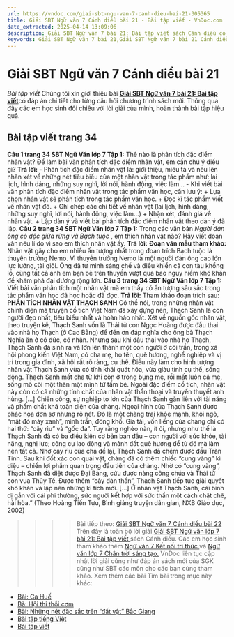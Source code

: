 ```yaml
---
url: https://vndoc.com/giai-sbt-ngu-van-7-canh-dieu-bai-21-305365
title: Giải SBT Ngữ văn 7 Cánh diều bài 21 - Bài tập viết - VnDoc.com
date_extracted: 2025-04-14 13:09:06
description: Giải SBT Ngữ văn 7 bài 21: Bài tập viết sách Cánh diều có đáp án chi tiết cho các bạn cùng tham khảo.
keywords: Giải SBT Ngữ văn 7 bài 21,Giải SBT Ngữ văn 7 bài 21 Cánh diều,Giải sách bài tập Ngữ văn CD lớp 7,Ngữ văn lớp 7 Cánh diều,giải bài tập ngữ văn lớp 7,bài Bài tập viết,ôn tập ngữ văn 7,trắc nghiệm ngữ văn 7 CD
---
```


# Giải SBT Ngữ văn 7 Cánh diều bài 21
 _Bài tập viết_
Chúng tôi xin giới thiệu bài [**Giải SBT Ngữ văn 7 bài 21: Bài tập viết**](<https://vndoc.com/giai-sbt-ngu-van-7-canh-dieu-bai-21-305365>)có đáp án chi tiết cho từng câu hỏi chương trình sách mới. Thông qua đây các em học sinh đối chiếu với lời giải của mình, hoàn thành bài tập hiệu quả.
## Bài tập viết trang 34
**Câu 1 trang 34 SBT Ngữ Văn lớp 7 Tập 1:** Thế nào là phân tích đặc điểm nhân vật? Để làm bài văn phân tích đặc điểm nhân vật, em cần chú ý điều gì?
**Trả lời:**
**-** Phân tích đặc điểm nhân vật là: giới thiệu, miêu tả và nêu lên nhân xét về những nét tiêu biểu của một nhân vật trong tác phẩm như: lai lịch, hình dáng, những suy nghĩ, lời nói, hành động, việc làm…
\- Khi viết bài văn phân tích đặc điểm nhân vật trong tác phẩm văn học, cần lưu ý:
\+ Lựa chọn nhân vật sẽ phân tích trong tác phẩm văn học.
\+ Đọc kĩ tác phẩm viết về nhân vật đó.
\+ Ghi chép các chi tiết về nhân vật \(lai lịch, hình dáng, những suy nghĩ, lời nói, hành động, việc làm…\)
\+ Nhận xét, đánh giá về nhân vật.
\+ Lập dàn ý và viết bài phân tích đặc điểm nhân vật theo dàn ý đã lập.
**Câu 2 trang 34 SBT Ngữ Văn lớp 7 Tập 1:** Trong các văn bản _Người đàn ông cô độc giữa rừng và Bạch tuộc_ , em thích nhân vật nào? Hãy viết đoạn văn nêu lí do vì sao em thích nhân vật ấy.
**Trả lời:**
**Đoạn văn mẫu tham khảo:**
Nhân vật gây cho em nhiều ấn tượng nhất trong đoạn trích Bạch tuộc là thuyền trưởng Nemo. Vì thuyền trưởng Nemo là một người đàn ông cao lớn lực lưỡng, tài giỏi. Ông đã tự mình sáng chế và điều khiển cả con tàu khổng lồ, cùng tất cả anh em bạn bè trên thuyền vượt qua bao nguy hiểm khó khăn để khám phá đại dương rộng lớn.
**Câu 3 trang 34 SBT Ngữ Văn lớp 7 Tập 1:** Viết bài văn phân tích một nhân vật mà em thấy có ấn tượng sâu sắc trong tác phẩm văn học đã học hoặc đã đọc.
**Trả lời:**
Tham khảo đoạn trích sau:
**PHÂN TÍCH NHÂN VẬT THẠCH SANH**
Có thể nói, trong những nhân vật chính diện mà truyện cổ tích Việt Nam đã xây dựng nên, Thạch Sanh là con người đẹp nhất, tiêu biểu nhất và hoàn hảo nhất.
Xét về nguồn gốc nhân vật, theo truyện kể, Thạch Sanh vốn là Thái tử con Ngọc Hoàng được đầu thai vào nhà họ Thạch \(ở Cao Bằng\) để đền ơn đáp nghĩa cho ông bà Thạch Nghĩa ăn ở có đức, có nhân. Nhưng sau khi đầu thai vào nhà họ Thạch, Thạch Sanh đã sinh ra và lớn lên thành một con người ở cõi trần, trong xã hội phong kiến Việt Nam, có cha mẹ, họ tên, quê hương, nghề nghiệp và vị trí trong gia đình, xã hội rất rõ ràng, cụ thể. Điều này làm cho hình tượng nhân vật Thạch Sanh vừa có tính khái quát hóa, vừa giàu tính cụ thể, sống động.
Thạch Sanh mất cha từ khi còn ở trong bụng mẹ, rồi mất luôn cả mẹ, sống mồ côi một thân một mình từ tấm bé. Ngoài đặc điểm cổ tích, nhân vật này còn có cả những tính chất của nhân vật thần thoại và truyền thuyết anh hùng. \[…\]
Chiến công, sự nghiệp to lớn của Thạch Sanh gắn liền với tài năng và phẩm chất khá toàn diện của chàng.
Ngoại hình của Thạch Sanh được phác họa đơn sơ nhưng rõ nét. Đó là một chàng trai khỏe mạnh, khôi ngô, “mặt đỏ mày xanh”, mình trần, đóng khố. Gia tài, vốn liếng của chàng chỉ có hai thứ: “cây rìu” và “gốc đa”.
Tuy rằng nghèo nàn, ít ỏi, nhưng như thế là Thạch Sanh đã có ba điều kiện cơ bản ban đầu – con người với sức khỏe, tài năng, nghị lực; công cụ lao động và mảnh đất quê hương để từ đó mà làm nên tất cả.
Nhờ cây rìu của cha để lại, Thạch Sanh đã chém được đầu Trăn Tinh. Sau khi đốt xác con quái vật, chàng đã có thêm chiếc “cung vàng” kì diệu – chiến lợi phẩm quan trọng đầu tiên của chàng. Nhờ có “cung vàng”, Thạch Sanh đã diệt được Đại Bàng, cứu được nàng công chúa và Thái tử con vua Thủy Tề. Được thêm “cây đàn thần”, Thạch Sanh tiếp tục giải quyết khó khăn và lập nên những kì tích mới. \[…\]
Ở nhân vật Thạch Sanh, cái bình dị gắn với cái phi thường, sức người kết hợp với sức thần một cách chặt chẽ, hài hòa.”
\(Theo Hoàng Tiến Tựu, Bình giảng truyện dân gian, NXB Giáo dục, 2002\)
>>>> Bài tiếp theo: [Giải SBT Ngữ văn 7 Cánh diều bài 22](<https://vndoc.com/giai-sbt-ngu-van-7-canh-dieu-bai-22-305367>)
Trên đây là toàn bộ lời giải [Giải SBT Ngữ văn lớp 7 bài 21: Bài tập viết ](<https://vndoc.com/giai-sbt-ngu-van-7-canh-dieu-bai-21-305365>)sách Cánh diều. Các em học sinh tham khảo thêm [Ngữ văn 7 Kết nối tri thức ](<https://vndoc.com/ngu-van-7-kntt-tap2>)và [Ngữ văn lớp 7 Chân trời sáng tạo.](<https://vndoc.com/ngu-van-7-ctst-tap2>) VnDoc liên tục cập nhật lời giải cũng như đáp án sách mới của SGK cũng như SBT các môn cho các bạn cùng tham khảo.
Xem thêm các bài Tìm bài trong mục này khác:
  * [Bài: Ca Huế](</giai-sbt-ngu-van-7-canh-dieu-bai-22-305367>)
  * [Bà: Hội thi thổi cơm](</giai-sbt-ngu-van-7-canh-dieu-bai-23-305368>)
  * [Bài: Những nét đặc sắc trên “đất vật” Bắc Giang](</giai-sbt-ngu-van-7-canh-dieu-bai-24-305370>)
  * [Bài tập tiếng Việt](</giai-sbt-ngu-van-7-canh-dieu-bai-25-305373>)
  * [Bài tập viết](</giai-sbt-ngu-van-7-canh-dieu-bai-26-305377>)

